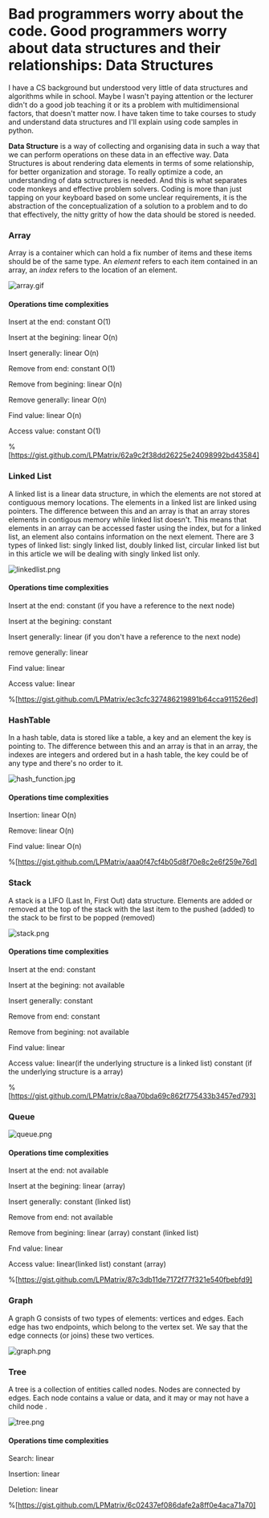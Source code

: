 # Bad programmers worry about the code. Good programmers worry about data structures and their relationships: Data Structures

I have a CS background but understood very little of data structures and algorithms while in school. Maybe I wasn't paying attention or the lecturer didn't do a good job teaching it or its a problem with multidimensional factors, that doesn't matter now. 
I have taken time to take courses to study and understand data structures and I'll explain using code samples in python.

**Data Structure** is a way of collecting and organising data in such a way that we can perform operations on these data in an effective way. Data Structures is about rendering data elements in terms of some relationship, for better organization and storage.
To really optimize a code, an understanding of data sctructures is needed. And this is what separates code monkeys and effective problem solvers. 
Coding is more than just tapping on your keyboard based on some unclear requirements, it is the abstraction of the conceptualization of a solution to a problem and to do that effectively, the nitty gritty of how the data should be stored is needed.

### Array
Array is a container which can hold a fix number of items and these items should be of the same type. An *element* refers to each item contained in an array, an *index* refers to the location of an element.

![array.gif](https://cdn.hashnode.com/res/hashnode/image/upload/v1618141914356/A-cHlcXf_.gif)

#### Operations time complexities

Insert at the end: constant O(1)

Insert at the begining: linear O(n)

Insert generally: linear O(n)

Remove from end: constant O(1)

Remove from begining: linear O(n)

Remove generally: linear O(n)

Find value: linear O(n)

Access value: constant O(1)

%[https://gist.github.com/LPMatrix/62a9c2f38dd26225e24098992bd43584]


### Linked List
A linked list is a linear data structure, in which the elements are not stored at contiguous memory locations. The elements in a linked list are linked using pointers. The difference between this and an array is that an array stores elements in contigous memory while linked list doesn't. This means that elements in an array can be accessed faster using the index, but for a linked list, an element also contains information on the next element. There are 3 types of linked list: singly linked list, doubly linked list, circular linked list but in this article we will be dealing with singly linked list only.

![linkedlist.png](https://cdn.hashnode.com/res/hashnode/image/upload/v1618143448421/5i3Z-QHGJ.png)

#### Operations time complexities

Insert at the end: constant (if you have a reference to the next node)

Insert at the begining: constant

Insert generally: linear (if you don't have a reference to the next node)

remove generally: linear

Find value: linear

Access value: linear

%[https://gist.github.com/LPMatrix/ec3cfc327486219891b64cca911526ed]


### HashTable
In a hash table, data is stored like a table, a key and an element the key is pointing to. The difference between this and an array is that in an array, the indexes are integers and ordered but in a hash table, the key could be of any type and there's no order to it.

![hash_function.jpg](https://cdn.hashnode.com/res/hashnode/image/upload/v1618143611614/3i-j9uoG8.jpeg)

#### Operations time complexities

Insertion: linear O(n)

Remove: linear O(n)

Find value: linear O(n)

%[https://gist.github.com/LPMatrix/aaa0f47cf4b05d8f70e8c2e6f259e76d]


### Stack
 A stack is a LIFO (Last In, First Out) data structure. Elements are added or removed at the top of the stack with the last item to the pushed (added) to the stack to be first to be popped (removed)

![stack.png](https://cdn.hashnode.com/res/hashnode/image/upload/v1618143689893/pgog9j1XZ.png)

#### Operations time complexities

Insert at the end: constant 

Insert at the begining: not available

Insert generally: constant 

Remove from end: constant

Remove from begining: not available

Find value: linear

Access value: linear(if the underlying structure is a linked list) constant (if the underlying structure is a array)


%[https://gist.github.com/LPMatrix/c8aa70bda69c862f775433b3457ed793]



### Queue

![queue.png](https://cdn.hashnode.com/res/hashnode/image/upload/v1618143734475/OdTLIE_2G.png)

#### Operations time complexities

Insert at the end: not available 

Insert at the begining: linear (array)

Insert generally: constant (linked list)

Remove from end: not available

Remove from begining: linear (array) constant (linked list)

Fnd value: linear

Access value: linear(linked list) constant (array)


%[https://gist.github.com/LPMatrix/87c3db11de7172f77f321e540fbebfd9]


### Graph
A graph G consists of two types of elements: vertices and edges. Each edge has two endpoints, which belong to the vertex set. We say that the edge connects (or joins) these two vertices.

![graph.png](https://cdn.hashnode.com/res/hashnode/image/upload/v1618143872585/1hPgEG7yE.png)


### Tree
A tree is a collection of entities called nodes. Nodes are connected by edges. Each node contains a value or data, and it may or may not have a child node .

![tree.png](https://cdn.hashnode.com/res/hashnode/image/upload/v1618143805814/XEdOZ0GHj.png)

#### Operations time complexities
Search: linear

Insertion: linear

Deletion: linear


%[https://gist.github.com/LPMatrix/6c02437ef086dafe2a8ff0e4aca71a70]



